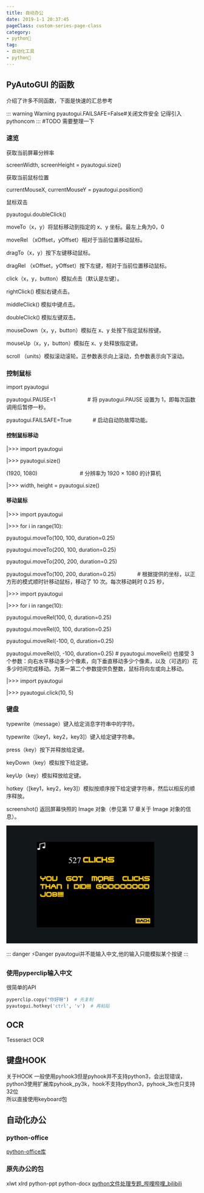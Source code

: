 ```yaml
---
title: 自动办公
date: 2019-1-1 20:37:45
pageClass: custom-series-page-class
category:
- python🐍
tag:
- 自动化工具
- python🐍
---
```


## PyAutoGUI 的函数

介绍了许多不同函数，下面是快速的汇总参考    

::: warning Warning
pyautogui.FAILSAFE=False#关闭文件安全
记得引入pythoncom
:::
#TODO 需要整理一下
### 速览
获取当前屏幕分辨率    

screenWidth, screenHeight = pyautogui.size()    

获取当前鼠标位置    

currentMouseX, currentMouseY = pyautogui.position()    

鼠标双击    

pyautogui.doubleClick()    

moveTo（x，y）将鼠标移动到指定的 x、y 坐标。最左上角为0，0    

moveRel （xOffset，yOffset）相对于当前位置移动鼠标。    

dragTo（x，y）按下左键移动鼠标。    

dragRel （xOffset，yOffset）按下左键，相对于当前位置移动鼠标。    

click（x，y，button）模拟点击（默认是左键）。    

rightClick() 模拟右键点击。    

middleClick() 模拟中键点击。    

doubleClick() 模拟左键双击。    

mouseDown（x，y，button）模拟在 x、y 处按下指定鼠标按键。    

mouseUp（x，y，button）模拟在 x、y 处释放指定键。    

scroll （units）模拟滚动滚轮。正参数表示向上滚动，负参数表示向下滚动。    

### 控制鼠标

import pyautogui  

pyautogui.PAUSE=1　　　　　　# 将 pyautogui.PAUSE 设置为 1，即每次函数调用后暂停一秒。    

pyautogui.FAILSAFE=True　　　　# 启动自动防故障功能。    

#### 控制鼠标移动

|>>> import pyautogui    

|>>> pyautogui.size()    

(1920, 1080)　　　　　　　　# 分辨率为 1920 × 1080 的计算机    

|>>> width, height = pyautogui.size()    

#### 移动鼠标
|>>> import pyautogui    

|>>> for i in range(10):    

pyautogui.moveTo(100, 100, duration=0.25)    

pyautogui.moveTo(200, 100, duration=0.25)    

pyautogui.moveTo(200, 200, duration=0.25)    

pyautogui.moveTo(100, 200, duration=0.25)　　　　# 根据提供的坐标，以正方形的模式顺时针移动鼠标，移动了 10 次。每次移动耗时 0.25 秒，    

|>>> import pyautogui    

|>>> for i in range(10):    

pyautogui.moveRel(100, 0, duration=0.25)    

pyautogui.moveRel(0, 100, duration=0.25)    

pyautogui.moveRel(-100, 0, duration=0.25)    

pyautogui.moveRel(0, -100, duration=0.25)     # pyautogui.moveRel() 也接受 3 个参数：向右水平移动多少个像素，向下垂直移动多少个像素，以及（可选的）花多少时间完成移动。为第一第二个参数提供负整数，鼠标将向左或向上移动。    

|>>> import pyautogui    

|>>> pyautogui.click(10, 5)    
### 键盘
typewrite（message）键入给定消息字符串中的字符。    

typewrite（[key1，key2，key3]）键入给定键字符串。    

press（key）按下并释放给定键。    

keyDown（key）模拟按下给定键。    

keyUp（key）模拟释放给定键。    

hotkey（[key1，key2，key3]）模拟按顺序按下给定键字符串，然后以相反的顺序释放。    

screenshot() 返回屏幕快照的 Image 对象（参见第 17 章关于 Image 对象的信息）。    

![|700](./static/py自动化办公-images-1.png)

::: danger ⚡️Danger
pyautogui并不能输入中文,他的输入只能模拟某个按键
:::
### 使用pyperclip输入中文
很简单的API
```python
pyperclip.copy("你好呀")  # 先复制
pyautogui.hotkey('ctrl', 'v')  # 再粘贴
```

## OCR
Tesseract OCR

## 键盘HOOK
关于HOOK 一般使用pyhook3但是pyhook并不支持python3，会出现错误，python3使用扩展库pyhook_py3k，hook不支持python3，pyhook_3k也只支持32位   
所以直接使用keyboard包  
## 自动化办公
### python-office
[python-office库 ](https://www.bilibili.com/video/BV1pT4y1k7FH)
### 原先办公的包
xlwt xlrd python-ppt python-docx 
[python文件处理专题_哔哩哔哩_bilibili](https://www.bilibili.com/video/BV1zp4y1H7LZ)